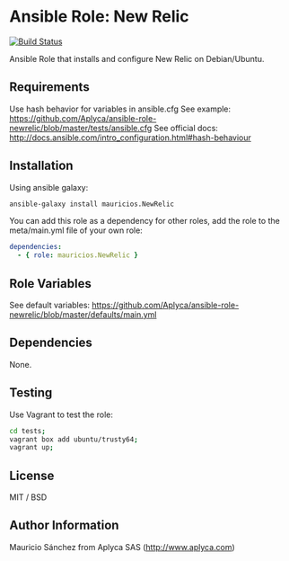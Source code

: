 # Ansible Role: New Relic

[![Build Status](https://travis-ci.org/Aplyca/ansible-role-newrelic.svg?branch=master)](https://travis-ci.org/Aplyca/ansible-role-newrelic)

Ansible Role that installs and configure New Relic on Debian/Ubuntu.

## Requirements

Use hash behavior for variables in ansible.cfg
See example: https://github.com/Aplyca/ansible-role-newrelic/blob/master/tests/ansible.cfg
See official docs: http://docs.ansible.com/intro_configuration.html#hash-behaviour

## Installation

Using ansible galaxy:
```bash
ansible-galaxy install mauricios.NewRelic
```
You can add this role as a dependency for other roles, add the role to the meta/main.yml file of your own role:
```yaml
dependencies:
  - { role: mauricios.NewRelic }
```

## Role Variables

See default variables: https://github.com/Aplyca/ansible-role-newrelic/blob/master/defaults/main.yml

## Dependencies

None.

## Testing

Use Vagrant to test the role:

```bash
cd tests;
vagrant box add ubuntu/trusty64;
vagrant up;
```

## License

MIT / BSD

## Author Information

Mauricio Sánchez from Aplyca SAS (http://www.aplyca.com)